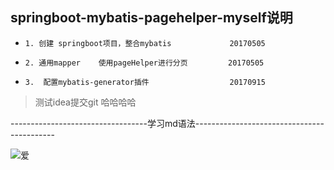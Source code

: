 




##   springboot-mybatis-pagehelper-myself说明

*     1. 创建 springboot项目，整合mybatis             20170505
*     2. 通用mapper    使用pageHelper进行分页         20170505
*     3.  配置mybatis-generator插件                  20170915   



> 测试idea提交git       哈哈哈哈





----------------------------------学习md语法-------------------------------------------

![爱](https://avatars0.githubusercontent.com/u/24835185?v=3&amp;s=460)